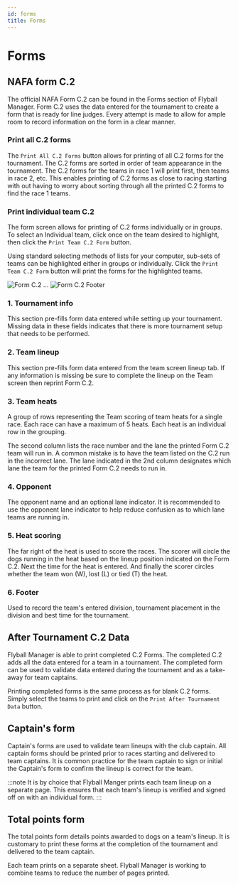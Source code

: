 ```yaml
---
id: forms
title: Forms
---
```


# Forms

## NAFA form C.2

The official NAFA Form C.2 can be found in the Forms section of Flyball Manager. Form C.2 uses the data entered for the tournament to create a form that is ready for line judges. Every attempt is made to allow for ample room to record information on the form in a clear manner.

### Print all C.2 forms

The `Print All C.2 Forms` button allows for printing of all C.2 forms for the tournament. The C.2 forms are sorted in order of team appearance in the tournament. The C.2 forms for the teams in race 1 will print first, then teams in race 2, etc. This enables printing of C.2 forms as close to racing starting with out having to worry about sorting through all the printed C.2 forms to find the race 1 teams.

### Print individual team C.2

The form screen allows for printing of C.2 forms individually or in groups. To select an Individual team, click once on the team desired to highlight, then click the `Print Team C.2 Form` button.

Using standard selecting methods of lists for your computer, sub-sets of teams can be highlighted either in groups or individually. Click the `Print Team C.2 Form` button will print the forms for the highlighted teams.

![Form C.2](/img/c2-form-top.svg)
...
![Form C.2 Footer](/img/c2-form-footer.svg)

### 1. Tournament info

This section pre-fills form data entered while setting up your tournament. Missing data in these fields indicates that there is more tournament setup that needs to be performed.

### 2. Team lineup

This section pre-fills form data entered from the team screen lineup tab. If any information is missing be sure to complete the lineup on the Team screen then reprint Form C.2.

### 3. Team heats

A group of rows representing the Team scoring of team heats for a single race. Each race can have a maximum of 5 heats. Each heat is an individual row in the grouping.

The second column lists the race number and the lane the printed Form C.2 team will run in. A common mistake is to have the team listed on the C.2 run in the incorrect lane. The lane indicated in the 2nd column designates which lane the team for the printed Form C.2 needs to run in.

### 4. Opponent

The opponent name and an optional lane indicator. It is recommended to use the opponent lane indicator to help reduce confusion as to which lane teams are running in.

### 5. Heat scoring

The far right of the heat is used to score the races. The scorer will circle the dogs running in the heat based on the lineup position indicated on the Form C.2. Next the time for the heat is entered. And finally the scorer circles whether the team won (W), lost (L) or tied (T) the heat.

### 6. Footer

Used to record the team's entered division, tournament placement in the division and best time for the tournament.

## After Tournament C.2 Data

Flyball Manager is able to print completed C.2 Forms. The completed C.2 adds all the data entered for a team in a tournament. The completed form can be used to validate data entered during the tournament and as a take-away for team captains.

Printing completed forms is the same process as for blank C.2 forms. Simply select the teams to print and click on the `Print After Tournament Data` button.

## Captain's form

Captain's forms are used to validate team lineups with the club captain. All captain forms should be printed prior to races starting and delivered to team captains. It is common practice for the team captain to sign or initial the Captain's form to confirm the lineup is correct for the team.

:::note
It is by choice that Flyball Manger prints each team lineup on a separate page. This ensures that each team's lineup is verified and signed off on with an individual form.
:::

## Total points form

The total points form details points awarded to dogs on a team's lineup. It is customary to print these forms at the completion of the tournament and delivered to the team captain.

Each team prints on a separate sheet. Flyball Manager is working to combine teams to reduce the number of pages printed.
